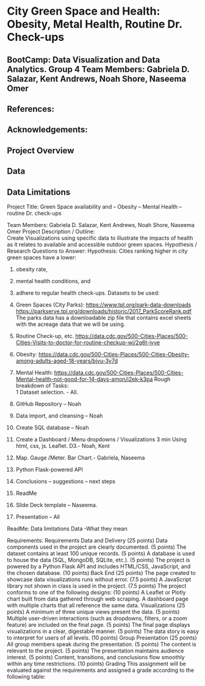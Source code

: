 # City Green Space and Health: Obesity, Metal Health, Routine Dr. Check-ups
## BootCamp: Data Visualization and Data Analytics. Group 4 Team Members: Gabriela D. Salazar, Kent Andrews, Noah Shore, Naseema Omer 
## References: 

## Acknowledgements: 

## Project Overview


## Data 
## Data Limitations


Project Title: Green Space availability and – Obesity – Mental Health – routine Dr. check-ups

Team Members: 
Gabriela D. Salazar, Kent Andrews, Noah Shore, Naseema Omer 
Project Description / Outline:  
Create Visualizations using specific data to illustrate the impacts of health as it relates to available and accessible outdoor green spaces. 
Hypothesis / Research Questions to Answer:
Hypothesis: Cities ranking higher in city green spaces have a lower:
1.	obesity rate, 
2.	mental health conditions, and 
3.	adhere to regular health check-ups. 
Datasets to be used: 
1.	Green Spaces (City Parks): https://www.tpl.org/park-data-downloads
https://parkserve.tpl.org/downloads/historic/2017_ParkScoreRank.pdf
The parks data has a downloadable zip file that contains excel sheets with the acreage data that we will be using.
2.	Routine Check-up, etc. https://data.cdc.gov/500-Cities-Places/500-Cities-Visits-to-doctor-for-routine-checkup-wi/2q6t-jyye

3.	Obesity: https://data.cdc.gov/500-Cities-Places/500-Cities-Obesity-among-adults-aged-18-years/bjvu-3y7d

4.	Mental Health: https://data.cdc.gov/500-Cities-Places/500-Cities-Mental-health-not-good-for-14-days-amon/i2ek-k3pa
Rough breakdown of Tasks: 	
1	Dataset selection. - All. 
2.	GitHub Repository – Noah 
3.	Data import, and cleansing – Noah
4.	Create SQL database – Noah 
5.	Create a Dashboard / Menu dropdowns / Visualizations 3 min
Using html, css, js. Leaflet. D3.- Noah, Kent 
6.	Map.  Gauge /Meter. Bar Chart.- Gabriela, Naseema
7.	Python Flask-powered API
8.	Conclusions – suggestions – next steps 
9.	ReadMe
10.	Slide Deck template – Naseema.
11.	Presentation – All 

ReadMe: 
Data limitations
Data -What they mean 

Requirements: 
Requirements
Data and Delivery (25 points)
Data components used in the project are clearly documented. (5 points)
The dataset contains at least 100 unique records. (5 points)
A database is used to house the data (SQL, MongoDB, SQLite, etc.). (5 points)
The project is powered by a Python Flask API and includes HTML/CSS, JavaScript, and the chosen database. (10 points)
Back End (25 points)
The page created to showcase data visualizations runs without error. (7.5 points)
A JavaScript library not shown in class is used in the project. (7.5 points)
The project conforms to one of the following designs: (10 points)
A Leaflet or Plotly chart built from data gathered through web scraping.
A dashboard page with multiple charts that all reference the same data.
Visualizations (25 points)
A minimum of three unique views present the data. (5 points)
Multiple user-driven interactions (such as dropdowns, filters, or a zoom feature) are included on the final page. (5 points)
The final page displays visualizations in a clear, digestable manner. (5 points)
The data story is easy to interpret for users of all levels. (10 points)
Group Presentation (25 points)
All group members speak during the presentation. (5 points)
The content is relevant to the project. (5 points)
The presentation maintains audience interest. (5 points)
Content, transitions, and conclusions flow smoothly within any time restrictions. (10 points)
Grading
This assignment will be evaluated against the requirements and assigned a grade according to the following table:
